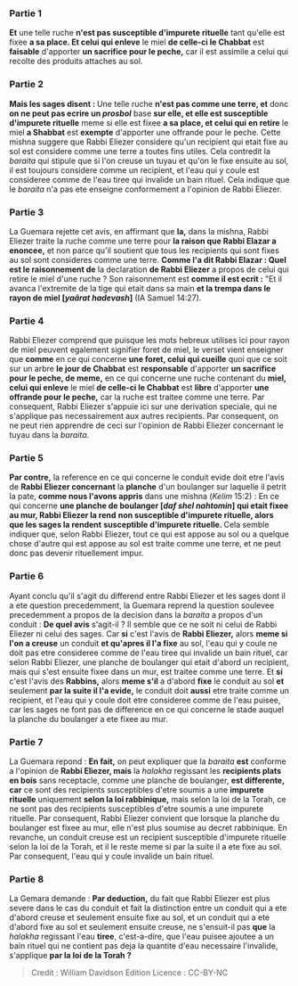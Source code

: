 
### Partie 1
<b>Et</b> une telle ruche <b>n'est pas susceptible d'impurete rituelle</b> tant qu'elle est fixee <b>a sa place. Et celui qui enleve</b> le miel <b>de celle-ci le Chabbat</b> est <b>faisable</b> d'apporter <b>un sacrifice pour le peche,</b> car il est assimile a celui qui recolte des produits attaches au sol.

### Partie 2
<b>Mais les sages disent : </b> Une telle ruche <b>n'est pas comme une terre, et</b> donc <b>on ne peut pas ecrire un <i>prosbol</i></b> base <b>sur elle, et elle est susceptible d'impurete rituelle</b> meme si elle est fixee <b>a sa place, et celui qui en retire</b> le miel <b>a Shabbat</b> est <b>exempte</b> d'apporter une offrande pour le peche. Cette mishna suggere que Rabbi Eliezer considere qu'un recipient qui etait fixe au sol est considere comme une terre a toutes fins utiles. Cela contredit la <i>baraita</i> qui stipule que si l'on creuse un tuyau et qu'on le fixe ensuite au sol, il est toujours considere comme un recipient, et l'eau qui y coule est consideree comme de l'eau tiree qui invalide un bain rituel. Cela indique que le <i>baraita</i> n'a pas ete enseigne conformement a l'opinion de Rabbi Eliezer.

### Partie 3
La Guemara rejette cet avis, en affirmant que <b>la,</b> dans la mishna, Rabbi Eliezer traite la ruche comme une terre pour <b>la raison que Rabbi Elazar a enoncee,</b> et non parce qu'il soutient que tous les recipients qui sont fixes au sol sont consideres comme une terre. <b>Comme l'a dit Rabbi Elazar : Quel est le raisonnement de</b> la declaration <b>de Rabbi Eliezer</b> a propos de celui qui retire le miel d'une ruche ? Son raisonnement est <b>comme il est ecrit :</b> "Et il avanca l'extremite de la tige qui etait dans sa main <b>et la trempa dans le rayon de miel [<i>yaârat hadevash</i>]</b> (IA Samuel 14:27).

### Partie 4
Rabbi Eliezer comprend que puisque les mots hebreux utilises ici pour rayon de miel peuvent egalement signifier foret de miel, le verset vient enseigner que <b>comme</b> en ce qui concerne <b>une foret, celui qui cueille</b> quoi que ce soit sur un arbre <b>le jour de Chabbat</b> est <b>responsable</b> d'apporter <b>un sacrifice pour le peche, de meme,</b> en ce qui concerne une ruche contenant du <b>miel, celui qui enleve</b> le miel <b>de celle-ci le Chabbat</b> est <b>libre</b> d'apporter <b>une offrande pour le peche,</b> car la ruche est traitee comme une terre. Par consequent, Rabbi Eliezer s'appuie ici sur une derivation speciale, qui ne s'applique pas necessairement aux autres recipients. Par consequent, on ne peut rien apprendre de ceci sur l'opinion de Rabbi Eliezer concernant le tuyau dans la <i>baraita</i>.

### Partie 5
<b>Par contre,</b> la reference en ce qui concerne le conduit evide doit etre l'avis de <b>Rabbi Eliezer concernant</b> la <b>planche</b> d'un boulanger sur laquelle il petrit la pate, <b>comme nous l'avons appris</b> dans une mishna (<i>Kelim</i> 15:2) : En ce qui concerne <b>une planche de boulanger [<i>daf shel nahtomin</i>] qui etait fixee au mur, Rabbi Eliezer la rend</b> <b>non susceptible d'impurete rituelle, alors que les sages la rendent</b> <b>susceptible d'impurete rituelle. </b> Cela semble indiquer que, selon Rabbi Eliezer, tout ce qui est appose au sol ou a quelque chose d'autre qui est appose au sol est traite comme une terre, et ne peut donc pas devenir rituellement impur.

### Partie 6
Ayant conclu qu'il s'agit du differend entre Rabbi Eliezer et les sages dont il a ete question precedemment, la Guemara reprend la question soulevee precedemment a propos de la decision dans la <i>baraita</i> a propos d'un conduit : <b>De quel avis</b> s'agit-il ? Il semble que ce ne soit ni celui de Rabbi Eliezer ni celui des sages. Car <b>si</b> c'est l'avis de <b>Rabbi Eliezer,</b> alors <b>meme si l'on a creuse</b> un conduit <b>et qu'apres il l'a fixe</b> au sol, l'eau qui y coule ne doit pas etre consideree comme de l'eau tiree qui invalide un bain rituel, car selon Rabbi Eliezer, une planche de boulanger qui etait d'abord un recipient, mais qui s'est ensuite fixee dans un mur, est traitee comme une terre. Et <b>si</b> c'est l'avis des <b>Rabbins,</b> alors <b>meme s'il</b> a d'abord <b>fixe</b> le conduit au sol <b>et</b> seulement <b>par la suite il l'a evide,</b> le conduit doit <b>aussi</b> etre traite comme un recipient, et l'eau qui y coule doit etre consideree comme de l'eau puisee, car les sages ne font pas de difference en ce qui concerne le stade auquel la planche du boulanger a ete fixee au mur.

### Partie 7
La Guemara repond : <b>En fait,</b> on peut expliquer que la <i>baraita</i> <b>est</b> conforme a l'opinion de <b>Rabbi Eliezer, mais</b> la <i>halakha</i> regissant les <b>recipients plats en bois</b> sans receptacle, comme une planche de boulanger, <b>est differente, car</b> ce sont des recipients susceptibles d'etre soumis a une <b>impurete rituelle</b> uniquement <b>selon la loi rabbinique,</b> mais selon la loi de la Torah, ce ne sont pas des recipients susceptibles d'etre soumis a une impurete rituelle. Par consequent, Rabbi Eliezer convient que lorsque la planche du boulanger est fixee au mur, elle n'est plus soumise au decret rabbinique. En revanche, un conduit creuse est un recipient susceptible d'impurete rituelle selon la loi de la Torah, et il le reste meme si par la suite il a ete fixe au sol. Par consequent, l'eau qui y coule invalide un bain rituel.

### Partie 8
La Gemara demande : <b>Par deduction,</b> du fait que Rabbi Eliezer est plus severe dans le cas du conduit et fait la distinction entre un conduit qui a ete d'abord creuse et seulement ensuite fixe au sol, et un conduit qui a ete d'abord fixe au sol et seulement ensuite creuse, ne s'ensuit-il pas <b>que</b> la <i>halakha</i> regissant l'eau <b>tiree</b>, c'est-a-dire, que l'eau puisee ajoutee a un bain rituel qui ne contient pas deja la quantite d'eau necessaire l'invalide, s'applique <b>par la loi de la Torah ?</b>

>Credit : William Davidson Edition
>Licence : CC-BY-NC